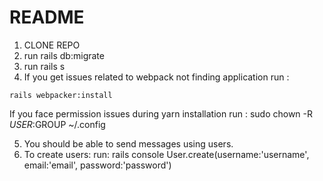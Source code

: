 # README

1. CLONE REPO
2. run rails db:migrate
3. run rails s
4. If you get issues related to webpack not finding application
run :
```npm install --global yarn
rails webpacker:install
```
If you face permission issues during yarn installation
run :
sudo chown -R $USER:$GROUP ~/.config

5. You should be able to send messages using users.
6. To create users:
run:
rails console
User.create(username:'username', email:'email', password:'password')
